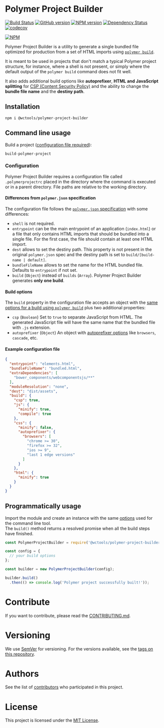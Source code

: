 # Polymer Project Builder

[![Build Status](https://travis-ci.org/wc-tools/polymer-project-builder.svg?branch=master)](https://travis-ci.com/wc-tools/polymer-project-builder)
[![GitHub version](https://badge.fury.io/gh/wc-tools%2Fpolymer-project-builder.svg)](https://badge.fury.io/gh/wc-tools%2Fpolymer-project-builder)
[![NPM version](https://badge.fury.io/js/polymer-project-builder.svg)](https://badge.fury.io/js/polymer-project-builder)
[![Dependency Status](https://david-dm.org/wc-tools/polymer-project-builder.svg)](https://david-dm.org/wc-tools/polymer-project-builder)
[![codecov](https://codecov.io/gh/wc-tools/polymer-project-builder/branch/master/graph/badge.svg)](https://codecov.io/gh/wc-tools/polymer-project-builder)

[![NPM](https://nodei.co/npm/polymer-project-builder.png?downloads=true&downloadRank=true)](https://nodei.co/npm/polymer-project-builder/)

Polymer Project Builder is a utility to generate a single bundled file optimized for production from a set of HTML imports using [`polymer build`](https://polymer-library.polymer-project.org/2.0/docs/apps/build-for-production). 

It is meant to be used in projects that don't match a typical Polymer project structure, for instance, where a shell is not present, or simply where the default output of the `polymer build` command does not fit well.

It also adds additional build options like **autoprefixer**, **HTML and JavaScript splitting** for [CSP (Content Security Policy)](https://developers.google.com/web/fundamentals/security/csp/) and the ability to change the **bundle file name** and the **destiny path**.

## Installation

```
npm i @wctools/polymer-project-builder
```

## Command line usage

Build a project ([configuration file required](#configuration)):

```
build-polymer-project
```

### Configuration

Polymer Project Builder requires a configuration file called `.polymerprojectrc` placed in the directory where the command is executed or in a parent directory. File paths are relative to the working directory.

#### Differences from `polymer.json` specification

The configuration file follows the [`polymer.json` specification](https://polymer-library.polymer-project.org/2.0/docs/tools/polymer-json) with some differences:

- `shell` is not required.
- `entrypoint` can be the main entrypoint of an application (`index.html`) or a file that only contains HTML imports that should be bundled into a single file. For the first case, the file should contain at least one HTML import.
- `dest` allows to set the destiny path. This property is not present in the original `polymer.json` spec and the destiny path is set to `build/[build-name | default]`.
- `bundleFileName` allows to set the name for the HTML bundled file. Defaults to `entrypoint` if not set.
- `build` (`Object`) instead of `builds` (`Array`). Polymer Project Builder generates **only one build**.

#### Build options

The `build` property in the configuration file accepts an object with the [same options for a build using `polymer build`](https://polymer-library.polymer-project.org/2.0/docs/tools/polymer-json#builds) plus two additional properties:

- `csp` (`Boolean`) Set to `true` to separate JavaScript from HTML. The generated JavaScript file will have the same name that the bundled file with `.js` extension.
- `autoprefixer` (`Object`) An object with [autoprefixer options](https://github.com/postcss/autoprefixer#options) like `browsers`, `cascade`, etc.

#### Example configuration file

```json
{
  "entrypoint": "elements.html",
  "bundleFileName": "bundled.html",
  "extraDependencies": [
    "bower_components/webcomponentsjs/**"
  ],
  "moduleResolution": "none",
  "dest": "dist/assets",
  "build": {
    "csp": true,
    "js": {
      "minify": true,
      "compile": true
    },
    "css": {
      "minify": false,
      "autoprefixer": {
        "browsers": [
          "chrome >= 30",
          "firefox >= 32",
          "ios >= 9",
          "last 1 edge versions"
        ]
      }
    },
    "html": {
      "minify": true
    }
  }
}
```

## Programmatically usage

Import the module and create an instance with the same [options](#configuration) used for the command line tool.   
The `build()` method returns a resolved promise when all the build steps have finished.

```js
const PolymerProjectBuilder = require('@wctools/polymer-project-builder');

const config = {
  // your build options
};

const builder = new PolymerProjectBuilder(config);

builder.build()
  .then(() => console.log('Polymer project successfully built!'));

```

# Contribute

If you want to contribute, please read the [CONTRIBUTING.md](CONTRIBUTING.md).


# Versioning

We use [SemVer](http://semver.org/) for versioning. For the versions available, see the [tags on this repository](https://github.com/wc-tools/polymer-project-builder/tags).


# Authors

See the list of [contributors](https://github.com/wc-tools/polymer-project-builder/graphs/contributors) who participated in this project.


# License

This project is licensed under the [MIT License](LICENSE.md).
